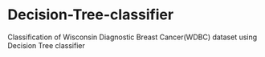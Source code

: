 # Decision-Tree-classifier
Classification of Wisconsin Diagnostic Breast Cancer(WDBC) dataset using Decision Tree classifier
